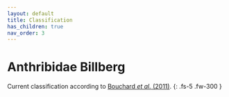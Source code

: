 ```yaml
---
layout: default
title: Classification
has_children: true
nav_order: 3
---
```



# Anthribidae Billberg

Current classification according to [Bouchard _et al._ (2011)](https://zookeys.pensoft.net/articles.php?id=4001). 
{: .fs-5 .fw-300 }
